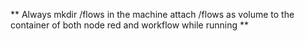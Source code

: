 ** Always mkdir /flows in the machine attach /flows as volume to the container of both node red and workflow while running **
